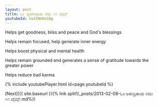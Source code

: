 ```yaml
---
layout: post
title: ಓಂ ವ್ಯವಸಾಯಯ ನಮಃ ೧೧ ಟೈಮ್ಸ್
youtubeId: Ux4ZNUHxGBg
---
```

 
 
Helps get goodness, bliss and peace and God's blessings
 
Helps remain focused, help generate inner energy 
 
Helps boost physical and mental health 
 
Helps remain grounded and generates a sense of gratitude towards the greater power 
 
Helps reduce bad karma
 
 
 
 


{% include youtubePlayer.html id=page.youtubeId %}
 
[Next]({{ site.baseurl }}{% link  split1/_posts/2013-02-08-ಓಂ ಅತಂದ್ರಿತಾಯ ನಮಃ ೧೧ ಟೈಮ್ಸ್.md%})
 
